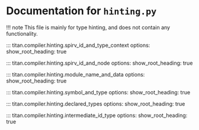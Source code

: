 # Documentation for ``hinting.py``

!!! note
    This file is mainly for type hinting, and does not contain any functionality.

::: titan.compiler.hinting.spirv_id_and_type_context
    options:
        show_root_heading: true

::: titan.compiler.hinting.spirv_id_and_node
    options:
        show_root_heading: true

::: titan.compiler.hinting.module_name_and_data
    options:
        show_root_heading: true

::: titan.compiler.hinting.symbol_and_type
    options:
        show_root_heading: true

::: titan.compiler.hinting.declared_types
    options:
        show_root_heading: true

::: titan.compiler.hinting.intermediate_id_type
    options:
        show_root_heading: true